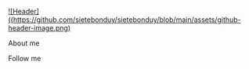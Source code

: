[![Header]((https://github.com/sietebonduy/sietebonduy/blob/main/assets/github-header-image.png)](https://github.com/sietebonduy)

About me

Follow me